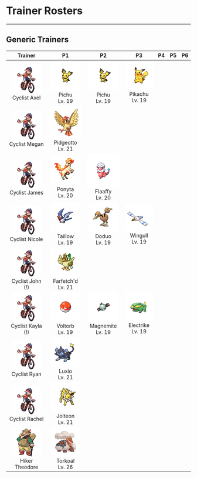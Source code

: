 # Trainer Rosters

---

## Generic Trainers

| Trainer | P1 | P2 | P3 | P4 | P5 | P6 |
|:-------:|:--:|:--:|:--:|:--:|:--:|:--:|
| ![Cyclist Axel](../../assets/trainers/cyclist.png)<br>Cyclist Axel | ![Pichu](../../assets/sprites/pichu/front.gif)<br>Pichu<br>Lv. 19 | ![Pichu](../../assets/sprites/pichu/front.gif)<br>Pichu<br>Lv. 19 | ![Pikachu](../../assets/sprites/pikachu/front.gif)<br>Pikachu<br>Lv. 19 |
| ![Cyclist Megan](../../assets/trainers/cyclist.png)<br>Cyclist Megan | ![Pidgeotto](../../assets/sprites/pidgeotto/front.gif)<br>Pidgeotto<br>Lv. 21 |
| ![Cyclist James](../../assets/trainers/cyclist.png)<br>Cyclist James | ![Ponyta](../../assets/sprites/ponyta/front.gif)<br>Ponyta<br>Lv. 20 | ![Flaaffy](../../assets/sprites/flaaffy/front.gif)<br>Flaaffy<br>Lv. 20 |
| ![Cyclist Nicole](../../assets/trainers/cyclist.png)<br>Cyclist Nicole | ![Taillow](../../assets/sprites/taillow/front.gif)<br>Taillow<br>Lv. 19 | ![Doduo](../../assets/sprites/doduo/front.gif)<br>Doduo<br>Lv. 19 | ![Wingull](../../assets/sprites/wingull/front.gif)<br>Wingull<br>Lv. 19 |
| ![Cyclist John (!)](../../assets/trainers/cyclist.png)<br>Cyclist John (!) | ![Farfetch'd](../../assets/sprites/farfetchd/front.gif)<br>Farfetch'd<br>Lv. 21 |
| ![Cyclist Kayla (!)](../../assets/trainers/cyclist.png)<br>Cyclist Kayla (!) | ![Voltorb](../../assets/sprites/voltorb/front.gif)<br>Voltorb<br>Lv. 19 | ![Magnemite](../../assets/sprites/magnemite/front.gif)<br>Magnemite<br>Lv. 19 | ![Electrike](../../assets/sprites/electrike/front.gif)<br>Electrike<br>Lv. 19 |
| ![Cyclist Ryan](../../assets/trainers/cyclist.png)<br>Cyclist Ryan | ![Luxio](../../assets/sprites/luxio/front.gif)<br>Luxio<br>Lv. 21 |
| ![Cyclist Rachel](../../assets/trainers/cyclist.png)<br>Cyclist Rachel | ![Jolteon](../../assets/sprites/jolteon/front.gif)<br>Jolteon<br>Lv. 21 |
| ![Hiker Theodore](../../assets/trainers/hiker.png)<br>Hiker Theodore | ![Torkoal](../../assets/sprites/torkoal/front.gif)<br>Torkoal<br>Lv. 26 |
